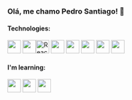 ### Olá, me chamo Pedro Santiago! 👋


#### Technologies:

<img width="30px" height="30px" src="https://cdn.jsdelivr.net/gh/devicons/devicon/icons/html5/html5-original.svg" /> <img width="30px" height="30px" src="https://cdn.jsdelivr.net/gh/devicons/devicon/icons/css3/css3-original.svg" /><img width="30px" height="30px" src="https://cdn.jsdelivr.net/gh/devicons/devicon/icons/react/react-original.svg" alt="React" /> <img width="30px" height="30px" src="https://cdn.jsdelivr.net/gh/devicons/devicon/icons/nodejs/nodejs-original.svg" /> <img width="30px" height="30px" src="https://cdn.jsdelivr.net/gh/devicons/devicon/icons/javascript/javascript-original.svg" /> <img width="30px" height="30px" src="https://cdn.jsdelivr.net/gh/devicons/devicon/icons/typescript/typescript-original.svg" /> <img width="30px" height="30px" src="https://cdn.jsdelivr.net/gh/devicons/devicon/icons/git/git-original.svg" /> <img width="30px" height="30px" src="https://cdn.jsdelivr.net/gh/devicons/devicon/icons/linux/linux-original.svg" /> 


#### I'm learning:

<img width="30px" height="30px" src="https://cdn.jsdelivr.net/gh/devicons/devicon/icons/python/python-original.svg" /> <img width="30px" height="30px" src="https://cdn.jsdelivr.net/gh/devicons/devicon/icons/django/django-plain.svg" /> <img width="30px" height="30px" src="https://cdn.jsdelivr.net/gh/devicons/devicon/icons/java/java-original.svg" />


<!--
**pedrosantiago20/pedrosantiago20** is a ✨ _special_ ✨ repository because its `README.md` (this file) appears on your GitHub profile.

Here are some ideas to get you started:

- 🔭 I’m currently working on ...
- 🌱 I’m currently learning ...
- 👯 I’m looking to collaborate on ...
- 🤔 I’m looking for help with ...
- 💬 Ask me about ...
- 📫 How to reach me: ...
- 😄 Pronouns: ...
- ⚡ Fun fact: ...
-->
